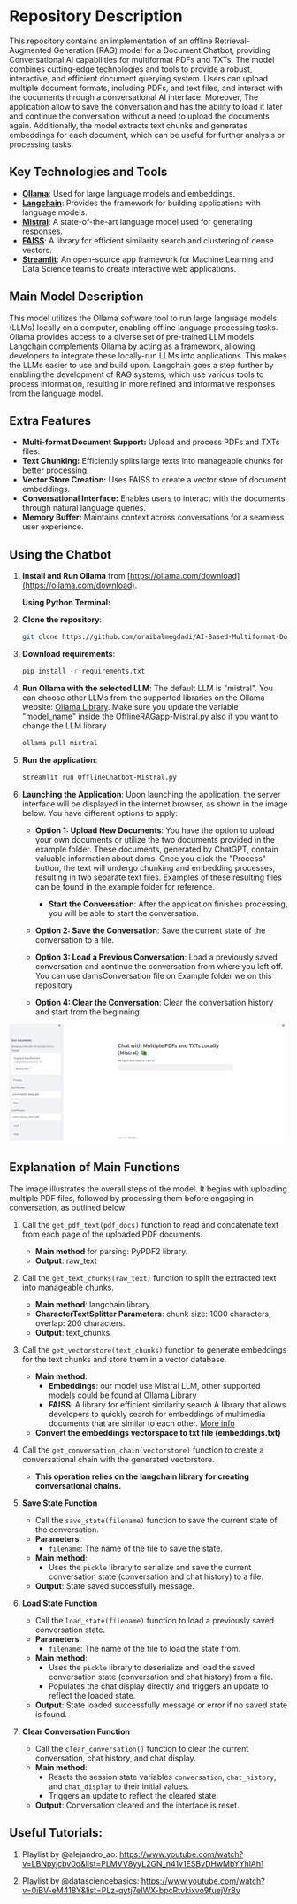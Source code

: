 # Repository Description

This repository contains an implementation of an offline Retrieval-Augmented Generation (RAG) model for a Document Chatbot, providing Conversational AI capabilities for multiformat PDFs and TXTs. The model combines cutting-edge technologies and tools to provide a robust, interactive, and efficient document querying system. Users can upload multiple document formats, including PDFs, and text files, and interact with the documents through a conversational AI interface. Moreover, The application allow to save the conversation and  has the ability to load it later and continue the conversation without a need to upload the documents again. Additionally, the model extracts text chunks and generates embeddings for each document, which can be useful for further analysis or processing tasks.
## Key Technologies and Tools

- **[Ollama](https://ollama.com/)**: Used for large language models and embeddings.
- **[Langchain](https://www.langchain.com/)**: Provides the framework for building applications with language models.
- **[Mistral](https://mistral.ai/)**: A state-of-the-art language model used for generating responses.
- **[FAISS](https://ai.meta.com/tools/faiss/)**: A library for efficient similarity search and clustering of dense vectors.
- **[Streamlit](https://streamlit.io/)**: An open-source app framework for Machine Learning and Data Science teams to create interactive web applications.


## Main Model Description

This model utilizes the Ollama software tool to run large language models (LLMs) locally on a computer, enabling offline language processing tasks. Ollama provides access to a diverse set of pre-trained LLM models. Langchain complements Ollama by acting as a framework, allowing developers to integrate these locally-run LLMs into applications. This makes the LLMs easier to use and build upon. Langchain goes a step further by enabling the development of RAG systems, which use various tools to process information, resulting in more refined and informative responses from the language model.


## Extra Features

- **Multi-format Document Support:** Upload and process PDFs and TXTs files.
- **Text Chunking:** Efficiently splits large texts into manageable chunks for better processing.
- **Vector Store Creation:** Uses FAISS to create a vector store of document embeddings.
- **Conversational Interface:** Enables users to interact with the documents through natural language queries.
- **Memory Buffer:** Maintains context across conversations for a seamless user experience.


## Using the Chatbot

1. **Install and Run Ollama** from [https://ollama.com/download](https://ollama.com/download).

   **Using Python Terminal:**

2. **Clone the repository**:
    ```sh
    git clone https://github.com/oraibalmegdadi/AI-Based-Multiformat-Document-Chatbot
    ```

3. **Download requirements**:
    ```sh
    pip install -r requirements.txt
    ```

4. **Run Ollama with the selected LLM**:
	The default LLM is "mistral". You can choose other LLMs from the supported libraries on the Ollama website: [Ollama Library](https://ollama.com/library).
    Make sure you update the variable "model_name" inside the OfflineRAGapp-Mistral.py also if you want to change the LLM library
	```sh
    ollama pull mistral
    ```

5. **Run the application**:
    ```sh
    streamlit run OfflineChatbot-Mistral.py
    ```


6. **Launching the Application**:
    Upon launching the application, the server interface will be displayed in the internet browser, as shown in the image below. You have different options to apply:

    - **Option 1: Upload New Documents**:
        You have the option to upload your own documents or utilize the two documents provided in the example folder. These documents, generated by ChatGPT, contain valuable information about dams.
        Once you click the "Process" button, the text will undergo chunking and embedding processes, resulting in two separate text files. Examples of these resulting files can be found in the example folder for reference.
        - **Start the Conversation**: After the application finishes processing, you will be able to start the conversation.

    - **Option 2: Save the Conversation**:
        Save the current state of the conversation to a file.

    - **Option 3: Load a Previous Conversation**:
        Load a previously saved conversation and continue the conversation from where you left off. You can use damsConversation file on Example folder we on this repository

    - **Option 4: Clear the Conversation**:
        Clear the conversation history and start from the beginning.

![langchain](RAG.png)



## Explanation of Main Functions

The image illustrates the overall steps of the model. It begins with uploading multiple PDF files, followed by processing them before engaging in conversation, as outlined below:

1. Call the `get_pdf_text(pdf_docs)` function to read and concatenate text from each page of the uploaded PDF documents.
   - **Main method** for parsing: PyPDF2 library.
   - **Output**: raw_text

2. Call the `get_text_chunks(raw_text)` function to split the extracted text into manageable chunks.
   - **Main method**: langchain library.
   - **CharacterTextSplitter Parameters**: chunk size: 1000 characters, overlap: 200 characters.
   - **Output**: text_chunks

3. Call the `get_vectorstore(text_chunks)` function to generate embeddings for the text chunks and store them in a vector database.
   - **Main method**:
     - **Embeddings**: our model use Mistral LLM, other supported models could be found at [Ollama Library](https://ollama.com/library)
     - **FAISS**: A library for efficient similarity search  A library that allows developers to quickly search for embeddings of multimedia documents that are similar to each other. [More info](https://engineering.fb.com/2017/03/29/data-infrastructure/faiss-a-library-for-efficient-similarity-search/)
   - **Convert the embeddings vectorspace to txt file (embeddings.txt)**

4. Call the `get_conversation_chain(vectorstore)` function to create a conversational chain with the generated vectorstore.
   - **This operation relies on the langchain library for creating conversational chains.**

5. **Save State Function**
   - Call the `save_state(filename)` function to save the current state of the conversation.
   - **Parameters**: 
     - `filename`: The name of the file to save the state.
   - **Main method**: 
     - Uses the `pickle` library to serialize and save the current conversation state (conversation and chat history) to a file.
   - **Output**: State saved successfully message.

6. **Load State Function**
   - Call the `load_state(filename)` function to load a previously saved conversation state.
   - **Parameters**: 
     - `filename`: The name of the file to load the state from.
   - **Main method**:
     - Uses the `pickle` library to deserialize and load the saved conversation state (conversation and chat history) from a file.
     - Populates the chat display directly and triggers an update to reflect the loaded state.
   - **Output**: State loaded successfully message or error if no saved state is found.

7. **Clear Conversation Function**
   - Call the `clear_conversation()` function to clear the current conversation, chat history, and chat display.
   - **Main method**:
     - Resets the session state variables `conversation`, `chat_history`, and `chat_display` to their initial values.
     - Triggers an update to reflect the cleared state.
   - **Output**: Conversation cleared and the interface is reset.


## Useful Tutorials: 
1. Playlist by @alejandro_ao:  https://www.youtube.com/watch?v=LBNpyjcbv0o&list=PLMVV8yyL2GN_n41v1ESBvDHwMbYYhlAh1

2. Playlist by @datasciencebasics: https://www.youtube.com/watch?v=0iBV-eM418Y&list=PLz-qytj7eIWX-bpcRtvkixvo9fuejVr8y

